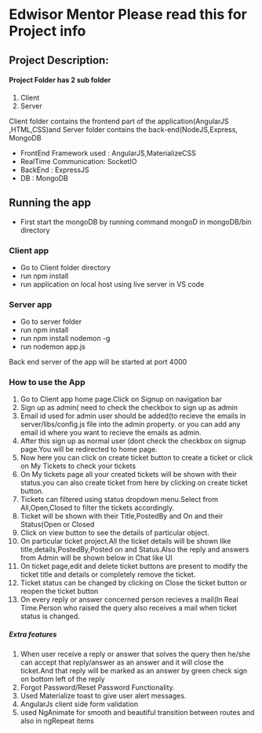 
# Edwisor Mentor Please read this for Project info


## Project Description:

#### Project Folder has 2 sub folder 
1. Client
2. Server

Client folder contains the frontend part of the application(AngularJS ,HTML,CSS)and Server folder contains the back-end(NodeJS,Express, MongoDB

* FrontEnd Framework used : AngularJS,MaterializeCSS
* RealTime Communication: SocketIO
* BackEnd : ExpressJS
* DB : MongoDB

## Running the app

* First start the mongoDB by  running command mongoD in mongoDB/bin directory

### Client app
* Go to Client folder directory
* run npm install
* run application on local host using live server in VS code

### Server app
* Go to server folder
* run npm install
* run npm install nodemon -g
* run nodemon app.js

Back end server of the app will be started at port 4000


### How to use the App

1. Go to Client app home page.Click on Signup on navigation bar
2. Sign up as admin( need to check the checkbox to sign up as admin
3. Email id used for admin user should be added(to recieve the emails in server/libs/config.js file into the admin property.
or you can add any email id where you want to recieve the emails as admin.
4. After this  sign up as normal user (dont check the checkbox on signup page.You will be redirected to home page.
5. Now here you can click on create ticket button to create a ticket or click on My Tickets to check your tickets
6. On My tickets page all your created tickets will be shown with their status.you can also create ticket from here by clicking on create ticket button.
7. Tickets can filtered using status dropdown menu.Select from All,Open,Closed to filter the tickets accordingly.
8. Ticket will be shown with their Title,PostedBy and On and their Status(Open or Closed
9. Click on view button to see the details of particular object.
10. On particular ticket project.All the ticket details will be shown like title,details,PostedBy,Posted on and Status.Also the reply and answers from Admin will be shown below in Chat like UI
11. On ticket page,edit and delete ticket buttons are present to modify the ticket title and details or completely remove the ticket.
12. Ticket status can be changed by clicking on Close the ticket button or reopen the ticket button
13. On every reply or answer concerned person recieves a mail(In Real Time.Person who raised the query also receives a mail when ticket status is changed.

##### Extra features
1. When user receive a reply or answer that solves the query then he/she can accept that reply/answer as an answer and it will close the ticket.And that reply will be marked as an answer by green check sign on bottom left of the reply
2. Forgot Password/Reset Password Functionality.
3. Used Materialize toast to give user alert messages.
4. AngularJs client side form validation
5. used NgAnimate for smooth and beautiful transition between routes and also in ngRepeat items   


